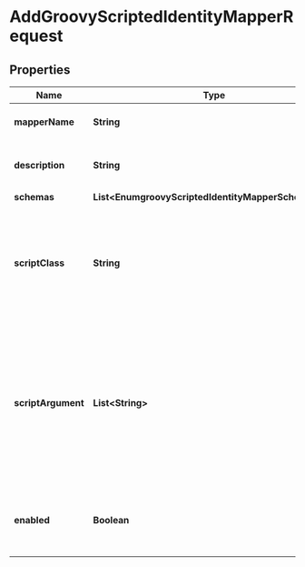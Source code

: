 

# AddGroovyScriptedIdentityMapperRequest


## Properties

| Name | Type | Description | Notes |
|------------ | ------------- | ------------- | -------------|
|**mapperName** | **String** | Name of the new Identity Mapper |  |
|**description** | **String** | A description for this Identity Mapper |  [optional] |
|**schemas** | **List&lt;EnumgroovyScriptedIdentityMapperSchemaUrn&gt;** |  |  |
|**scriptClass** | **String** | The fully-qualified name of the Groovy class providing the logic for the Groovy Scripted Identity Mapper. |  |
|**scriptArgument** | **List&lt;String&gt;** | The set of arguments used to customize the behavior for the Scripted Identity Mapper. Each configuration property should be given in the form &#39;name&#x3D;value&#39;. |  [optional] |
|**enabled** | **Boolean** | Indicates whether the Identity Mapper is enabled for use. |  |



